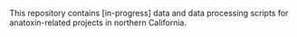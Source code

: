 This repository contains [in-progress] data and data processing scripts for anatoxin-related projects in northern California.

